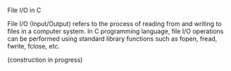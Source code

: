 File I/O in C

File I/O (Input/Output) refers to the process of reading from and writing to files in a computer system. In C programming language, file I/O operations can be performed using standard library functions such as fopen, fread, fwrite, fclose, etc.

(construction in progress)
